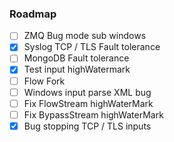 ### Roadmap
* [ ] ZMQ Bug mode sub windows
* [x] Syslog TCP / TLS Fault tolerance
* [ ] MongoDB Fault tolerance
* [x] Test input highWatermark
* [ ] Flow Fork
* [ ] Windows input parse XML bug
* [ ] Fix FlowStream highWaterMark
* [ ] Fix BypassStream highWaterMark
* [x] Bug stopping TCP / TLS inputs
